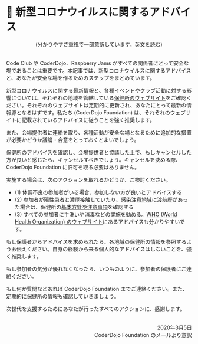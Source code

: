 # 💌 新型コロナウイルスに関するアドバイス
<center>(分かりやすさ重視で一部意訳しています。<a href="covid-19_en">英文を読む</a>)</center>
<br/>

Code Club や CoderDojo、Raspberry Jams がすべての関係者にとって安全な場であることは重要です。本記事では、新型コロナウイルスに関するアドバイスと、あなたが安全な場を作るためのステップをまとめています。

<!--
It matters to us that Code Clubs, CoderDojos, and Raspberry Jams are safe spaces for everyone involved. This note provides advice on coronavirus and what steps you could take to help keep everyone safe. 
-->

新型コロナウイルスに関する最新情報と、各種イベントやクラブ活動に対する影響については、それぞれの地域を管轄している[保健所のウェブサイト](https://www.mhlw.go.jp/stf/seisakunitsuite/bunya/kenkou_iryou/kenkou/hokenjo/)をご確認ください。それぞれのウェブサイトは定期的に更新され、あなたにとって最新の情報源となるはずです。私たち (CoderDojo Foundation) は、それぞれのウェブサイトに記載されているアドバイスに従うことを強く推奨します。

<!--
For the latest information on coronavirus and how it affects you and your club or event, please check the website of your local public health organisation. These organisations regularly update their websites and are your most up-to-date source of information. We strongly encourage you to defer to the advice on these websites. 
-->

また、会場提供者に連絡を取り、各種活動が安全な場となるために追加的な措置が必要かどうか議論・合意をとっておくとよいでしょう。

<!--
You should also contact the venue where you host your club or event to discuss and agree what additional actions you could take to help keep everyone safe. 
-->

保健所のアドバイスを確認し、会場提供者と協議した上で、もしキャンセルした方が良いと感じたら、キャンセルすべきでしょう。キャンセルを決める際、CoderDojo Foundation に許可を取る必要はありません。

<!--
If, having checked your local public health advice and consulted your venue, you feel that it is right to cancel a club session or other event, you should do so. You do not need to contact anyone at the Raspberry Pi Foundation before making that decision.
-->

実施する場合は、次のアクションを取れるかどうか、ご検討ください。

<!--
If you decide to go ahead with your club session or event, then you should consider taking the following actions:
-->

- (1) 体調不良の参加者がいる場合、参加しない方が良いとアドバイスする
- (2) 参加者が陽性患者と濃厚接触していたり、[感染注意地域](https://www.anzen.mofa.go.jp/info/pcinfectionspothazardinfo_009.html)に渡航歴があった場合は、保健所の[基本方針や注意事項](https://www.mhlw.go.jp/stf/seisakunitsuite/bunya/0000164708_00001.html)を確認する
- (3) すべての参加者に手洗いや消毒などの実施を勧める。[WHO (World Health Organization) のウェブサイト](https://www.who.int/emergencies/diseases/novel-coronavirus-2019/advice-for-public)にあるアドバイスも分かりやすいです。

<!--
1. Advise participants that they should not attend the club or event if they are feeling unwell.
2. Check your local public health organisation’s website for guidance on self-isolation if participants have for example travelled to an affected area or been in close contact with someone who has been diagnosed with coronavirus. Pass on that guidance to your participants.
3. Encourage all attendees to adopt good hygiene practices. The [World Health Organisation’s websiet](https://www.who.int/emergencies/diseases/novel-coronavirus-2019/advice-for-public) is a good starting point for finding information and advice about this.
-->

もし保護者からアドバイスを求められたら、各地域の保健所の情報を参照するようお伝えください。自身の経験から来る個人的なアドバイスはしないことを、強く推奨します。

<!--
If a parent or carer asks you for advice about coronavirus, please refer them to their local public health organisation. We strongly advise you not to try to provide public health advice yourself.
-->

もし参加者の気分が優れなくなったら、いつものように、参加者の保護者にご連絡ください。

<!--
If a young person feels unwell while in your care, please contact their parent/carer as usual. 
-->

もし何か質問などあれば CoderDojo Foundation までご連絡ください。また、定期的に保健所の情報も確認していきましょう。

<!--
Please contact us if you have any questions, and remember to regularly check your local public health organisation’s website for coronavirus updates.
-->

次世代を支援するためにあなたが行ったすべてのアクションに、感謝します。

<!--
Thank you for everything you do to support the next generation of digital makers.
-->

<br>
<div align="right">
2020年3月5日<br>
CoderDojo Foundation のメールより意訳
</div>
